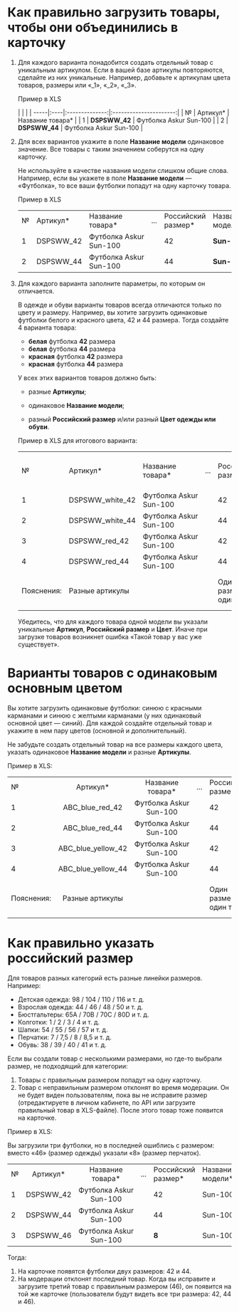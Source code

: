 [//]: # (title: Особенности для одежды и обуви)

# Как правильно загрузить товары, чтобы они объединились в карточку

1.  Для каждого варианта понадобится создать отдельный товар
    с уникальным артикулом. Если в вашей базе артикулы повторяются,
    сделайте из них уникальные. Например, добавьте к артикулам цвета
    товаров, размеры или «\_1», «\_2», «\_3».

    Пример в XLS

    |     |                |                        |
-----|:----|:--------------:|:----------------------:|
    | №   |    Артикул\*   |    Название товара\*   |
    | 1   | **DSPSWW\_42** | Футболка Askur Sun-100 |
    | 2   | **DSPSWW\_44** | Футболка Askur Sun-100 |

2.  Для всех вариантов укажите в поле **Название модели** одинаковое
    значение. Все товары с таким значением соберутся на одну карточку. 

    Не используйте в качестве названия модели слишком общие слова.
    Например, если вы укажете в поле **Название модели** — «Футболка»,
    то все ваши футболки попадут на одну карточку товара.

    Пример в XLS

    <table>
    <tr>
    <td>№</td>
    <td>Артикул*</td>
    <td>Название товара*</td>
    <td>...</td>
    <td>Российский размер*</td>
    <td>Название модели*</td>
    </tr>
    <tr>
    <td>1</td>
    <td>DSPSWW_42</td>
    <td>Футболка Askur Sun-100</td>
    <td><br />
    </td>
    <td>42</td>
    <td><strong>Sun-100</strong></td>
    </tr>
    <tr>
    <td>2</td>
    <td>DSPSWW_44</td>
    <td>Футболка Askur Sun-100</td>
    <td><br />
    </td>
    <td>44</td>
    <td><strong>Sun-100</strong></td>
    </tr>
    </table>

3.  Для каждого варианта заполните параметры, по которым он отличается.

    В одежде и обуви варианты товаров всегда отличаются только по цвету
    и размеру. Например, вы хотите загрузить одинаковые футболки белого
    и красного цвета, 42 и 44 размера. Тогда создайте 4 варианта товара:

    -   **белая** футболка **42** размера
    -   **белая** футболка **44** размера
    -   **красная** футболка **42** размера
    -   **красная** футболка **44** размера

    У всех этих вариантов товаров должно быть:

    -   разные **Артикулы**;

    -   одинаковое **Название модели**;

    -   разный **Российский размер** и/или разный **Цвет одежды или
        обуви**.

    Пример в XLS для итогового варианта:

    <table>
    <tr>
    <td>№</td>
    <td>Артикул*</td>
    <td>Название товара*</td>
    <td>...</td>
    <td>Российский размер*</td>
    <td>...</td>
    <td>Название модели*</td>
    <td>Цвет одежды или обуви*</td>
    </tr>
    <tr>
    <td>1</td>
    <td>DSPSWW_white_42</td>
    <td>Футболка Askur Sun-100</td>
    <td>
    </td>
    <td>42</td>
    <td><br />
    </td>
    <td>Sun-100</td>
    <td>белый</td>
    </tr>
    <tr>
    <td>2</td>
    <td>DSPSWW_white_44</td>
    <td>Футболка Askur Sun-100</td>
    <td><br />
    </td>
    <td>44</td>
    <td><br />
    </td>
    <td>Sun-100</td>
    <td>белый</td>
    </tr>
    <tr>
    <td>3</td>
    <td>DSPSWW_red_42</td>
    <td>Футболка Askur Sun-100</td>
    <td>
    </td>
    <td>42</td>
    <td><br />
    </td>
    <td>Sun-100</td>
    <td>красный</td>
    </tr>
    <tr>
    <td>4</td>
    <td>DSPSWW_red_44</td>
    <td>Футболка Askur Sun-100</td>
    <td><br />
    </td>
    <td>44</td>
    <td><br />
    </td>
    <td>Sun-100</td>
    <td>красный</td>
    </tr>
    <tr>
    <td>Пояснения:</td>
    <td>Разные артикулы</td>
    <td>
    </td>
    <td>
    </td>
    <td>Один размер — один товар</td>
    <td>
    </td>
    <td>Одинаковое название модели</td>
    <td>Один цвет — один товар</td>
    </tr>
    </table>

    Убедитесь, что для каждого товара одной модели вы указали уникальные
    **Артикул**, **Российский размер** и **Цвет**. Иначе при загрузке
    товаров возникнет ошибка «Такой товар у вас уже существует».

# Варианты товаров с одинаковым основным цветом

Вы хотите загрузить одинаковые футболки: синюю с красными карманами и
синюю с желтыми карманами (у них одинаковый основной цвет — синий). Для
каждой создайте отдельный товар и укажите в нем пару цветов (основной и
дополнительный).

Не забудьте создать отдельный товар на все размеры каждого цвета,
указать одинаковое **Название модели** и разные **Артикулы**.

Пример в XLS:

<table>
<tr>
<td style="text-align: left;">№</td>
<td style="text-align: center;">Артикул*</td>
<td style="text-align: center;">Название товара*</td>
<td>...</td>
<td>Российский размер*</td>
<td>...</td>
<td>Название модели*</td>
<td>Цвет одежды или обуви*</td>
</tr>
<tr>
<td style="text-align: left;">1</td>
<td style="text-align: center;">ABC_blue_red_42</td>
<td style="text-align: center;">Футболка Askur Sun-100</td>
<td>
</td>
<td>42</td>
<td><br />
</td>
<td>Sun-100</td>
<td>синий;красный</td>
</tr>
<tr>
<td style="text-align: left;">2</td>
<td style="text-align: center;">ABC_blue_red_44</td>
<td style="text-align: center;">Футболка Askur Sun-100</td>
<td><br />
</td>
<td>44</td>
<td><br />
</td>
<td>Sun-100</td>
<td>синий;красный</td>
</tr>
<tr>
<td style="text-align: left;">3</td>
<td style="text-align: center;">ABC_blue_yellow_42</td>
<td style="text-align: center;">Футболка Askur Sun-100</td>
<td><br />
</td>
<td>42</td>
<td><br />
</td>
<td>Sun-100</td>
<td>синий;желтый</td>
</tr>
<tr>
<td style="text-align: left;">4</td>
<td style="text-align: center;">ABC_blue_yellow_44</td>
<td style="text-align: center;">Футболка Askur Sun-100</td>
<td><br />
</td>
<td>44</td>
<td><br />
</td>
<td>Sun-100</td>
<td>синий;желтый</td>
</tr>
<tr>
<td style="text-align: left;">Пояснения:</td>
<td style="text-align: center;">Разные артикулы</td>
<td style="text-align: center;"><br />
</td>
<td><br />
</td>
<td>Один размер — один товар</td>
<td><br />
</td>
<td><br />
</td>
<td>Одно сочетание цветов — один товар</td>
</tr>
</table>

# Как правильно указать российский размер

Для товаров разных категорий есть разные линейки размеров. Например:

-   Детская одежда: 98 / 104 / 110 / 116 и т. д.
-   Взрослая одежда: 44 / 46 / 48 / 50 и т. д.
-   Бюстгальтеры: 65A / 70B / 70C / 80D и т. д.
-   Колготки: 1 / 2 / 3 / 4 и т. д.
-   Шапки: 54 / 55 / 56 / 57 и т. д.
-   Перчатки: 7 / 7,5 / 8 / 8,5 и т. д.
-   Обувь: 38 / 39 / 40 / 41 и т. д.

Если вы создали товар с несколькими размерами, но где-то выбрали размер,
не подходящий для категории:

1.  Товары с правильным размером попадут на одну карточку.
2.  Товар с неправильным размером отклонят во время модерации. Он не
    будет виден пользователям, пока вы не исправите размер
    (отредактируете в личном кабинете, по API или загрузите правильный
    товар в XLS-файле). После этого товар тоже появится на карточке.

Пример в XLS:

Вы загрузили три футболки, но в последней ошиблись с размером: вместо
«46» (размер одежды) указали «8» (размер перчаток).

<table>
<tr>
<td style="text-align: left;">№</td>
<td style="text-align: center;">Артикул*</td>
<td style="text-align: center;">Название товара*</td>
<td>...</td>
<td>Российский размер*</td>
<td>Название модели*</td>
</tr>
<tr>
<td style="text-align: left;">1</td>
<td style="text-align: center;">DSPSWW_42</td>
<td style="text-align: center;">Футболка Askur Sun-100</td>
<td>
</td>
<td>42</td>
<td>Sun-100</td>
</tr>
<tr>
<td style="text-align: left;">2</td>
<td style="text-align: center;">DSPSWW_44</td>
<td style="text-align: center;">Футболка Askur Sun-100</td>
<td>
</td>
<td>44</td>
<td>Sun-100</td>
</tr>
<tr>
<td style="text-align: left;">3</td>
<td style="text-align: center;">DSPSWW_46</td>
<td style="text-align: center;">Футболка Askur Sun-100</td>
<td><br />
</td>
<td><strong>8</strong></td>
<td>Sun-100</td>
</tr>
</table>

Тогда:

1.  На карточке появятся футболки двух размеров: 42 и 44.
2.  На модерации отклонят последний товар. Когда вы исправите и
    загрузите третий товар с правильным размером (46), он появится на
    той же карточке (пользователи будут видеть все три размера: 42, 44 и
    46).